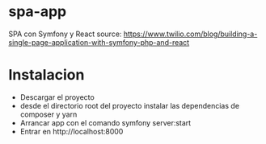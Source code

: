 # spa-app
SPA con Symfony y React 
source: https://www.twilio.com/blog/building-a-single-page-application-with-symfony-php-and-react
# Instalacion
- Descargar el proyecto
- desde el directorio root del proyecto instalar las dependencias de composer y yarn
- Arrancar app con el comando symfony server:start
- Entrar en http://localhost:8000

